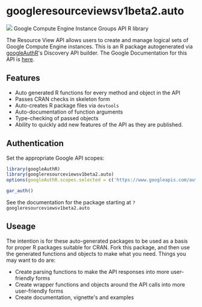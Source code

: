 # googleresourceviewsv1beta2.auto
![](http://www.google.com/images/icons/product/search-32.gif)
Google Compute Engine Instance Groups API R library

The Resource View API allows users to create and manage logical sets of Google Compute Engine instances.
This is an R package autogenerated via [googleAuthR](http://code.markedmondson.me/googleAuthR)'s Discovery API builder. 
The Google Documentation for this API is [here](https://developers.google.com/compute/).

## Features 
 * Auto generated R functions for every method and object in the API
 * Passes CRAN checks in skeleton form
 * Auto-creates R package files via `devtools`
 * Auto-documentation of function arguments
 * Type-checking of passed objects
 * Ability to quickly add new features of the API as they are published.

## Authentication
Set the appropriate Google API scopes:

```r
library(googleAuthR)
library(googleresourceviewsv1beta2.auto)
options(googleAuthR.scopes.selected = c('https://www.googleapis.com/auth/cloud-platform', 'https://www.googleapis.com/auth/cloud-platform.read-only', 'https://www.googleapis.com/auth/compute', 'https://www.googleapis.com/auth/compute.readonly', 'https://www.googleapis.com/auth/ndev.cloudman', 'https://www.googleapis.com/auth/ndev.cloudman.readonly'))

gar_auth()
```
 See the documentation for the package starting at `?googleresourceviewsv1beta2.auto`
## Useage
The intention is for these auto-generated packages to be used as a basis for proper R packages suitable for CRAN.
Fork this package, and then use the generated functions and objects to make what you need.
Things you may want to do are:
* Create parsing functions to make the API responses into more user-friendly forms
* Create wrapper functions and objects around the API calls into more user-friendly forms
* Create documentation, vignette's and examples


